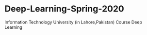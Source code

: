 # Deep-Learning-Spring-2020
Information Technology University (in Lahore,Pakistan) Course Deep Learning
